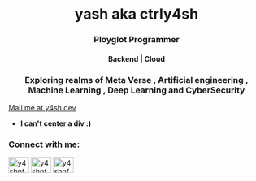 

<h1 align="center">yash aka ctrly4sh</h1>
<h3 align="center">Ployglot Programmer </h3>
<h4 align="center">Backend | Cloud </h4>
<h3 align="center">Exploring realms of Meta Verse , Artificial engineering  , Machine Learning , Deep Learning and CyberSecurity</h3>
  
<a href="mailto:y4sh.dev@gmail.com">Mail me at y4sh.dev</a></br>

- **I can't center a div :)**

<h3 align="left">Connect with me:</h3>
<p align="left">
<a href="https://twitter.com/y4shofc" target="blank"><img align="center" src="https://raw.githubusercontent.com/rahuldkjain/github-profile-readme-generator/master/src/images/icons/Social/twitter.svg" alt="y4shofc" height="30" width="40" /></a>
<a href="https://instagram.com/y4shofc" target="blank"><img align="center" src="https://raw.githubusercontent.com/rahuldkjain/github-profile-readme-generator/master/src/images/icons/Social/instagram.svg" alt="y4shofc" height="30" width="40" /></a>
<a href="https://reddit.com/user/Puzzleheaded-Bad7169" target="blank"><img align="center" src="https://raw.githubusercontent.com/rahuldkjain/github-profile-readme-generator/master/src/images/icons/Social/reddit.svg" alt="y4shofc" height="30" width="40" /></a>
</p>

